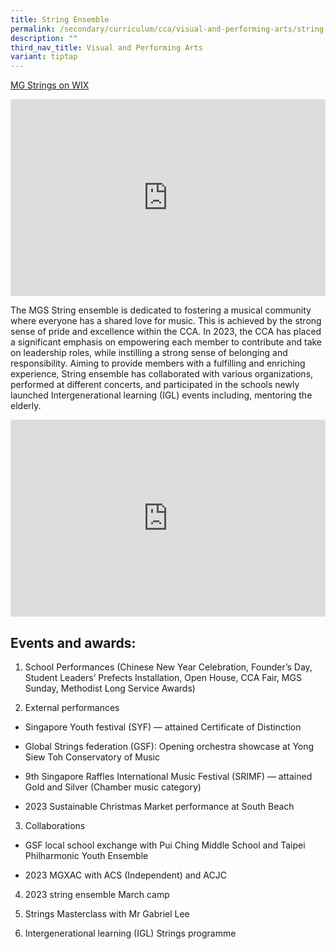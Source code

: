 ```yaml
---
title: String Ensemble
permalink: /secondary/curriculum/cca/visual-and-performing-arts/string-ensemble/
description: ""
third_nav_title: Visual and Performing Arts
variant: tiptap
---
```

<p><a href="https://mgstringsofficial.wixsite.com/website-2" rel="noopener noreferrer nofollow" target="_blank">MG Strings on WIX</a>
</p>
<div class="iframe-wrapper">
<iframe height="315" width="100%" allowfullscreen="true" frameborder="0" src="https://www.youtube.com/embed/isq_j2oQ5iU"></iframe>
</div>
<p>The MGS String ensemble is dedicated to fostering a musical community
where everyone has a shared love for music. This is achieved by the strong
sense of pride and excellence within the CCA. In 2023, the CCA has placed
a significant emphasis on empowering each member to contribute and take
on leadership roles, while instilling a strong sense of belonging and responsibility.
Aiming to provide members with a fulfilling and enriching experience, String
ensemble has collaborated with various organizations, performed at different
concerts, and participated in the schools newly launched Intergenerational
learning (IGL) events including, mentoring the elderly.</p>
<div class="iframe-wrapper">
<iframe height="315" width="100%" allowfullscreen="true" frameborder="0" src="https://docs.google.com/presentation/d/e/2PACX-1vQV4tzHzwfrs1lYGUD2Bg8VUoMxajiZDWzNPu55Tdpqu0Ty2u9CGUbKYx39IC3av9yE20majsmKTdhd/embed?start=true&amp;loop=true&amp;delayms=3000"></iframe>
</div>
<h2>Events and awards:</h2>
<ol>
<li>
<p>School Performances (Chinese New Year Celebration, Founder’s Day, Student
Leaders’ Prefects Installation, Open House, CCA Fair, MGS Sunday, Methodist
Long Service Awards)</p>
</li>
<li>
<p>External performances</p>
</li>
</ol>
<ul data-tight="true" class="tight">
<li>
<p>Singapore Youth festival (SYF) — attained Certificate of Distinction</p>
</li>
<li>
<p>Global Strings federation (GSF): Opening orchestra showcase at Yong Siew
Toh Conservatory of Music</p>
</li>
<li>
<p>9th Singapore Raffles International Music Festival (SRIMF) — attained
Gold and Silver (Chamber music category)</p>
</li>
<li>
<p>2023 Sustainable Christmas Market performance at South Beach</p>
</li>
</ul>
<ol start="3" data-tight="true" class="tight">
<li>
<p>Collaborations</p>
</li>
</ol>
<ul data-tight="true" class="tight">
<li>
<p>GSF local school exchange with Pui Ching Middle School and Taipei Philharmonic
Youth Ensemble</p>
</li>
<li>
<p>2023 MGXAC with ACS (Independent) and ACJC</p>
</li>
</ul>
<ol start="4">
<li>
<p>2023 string ensemble March camp</p>
</li>
<li>
<p>Strings Masterclass with Mr Gabriel Lee</p>
</li>
<li>
<p>Intergenerational learning (IGL) Strings programme</p>
</li>
</ol>
<p></p>